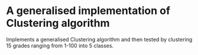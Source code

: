 # A generalised implementation of Clustering algorithm

Implements a generalised Clustering algorithm and then tested by clustering
15 grades ranging from 1-100 into 5 classes.
